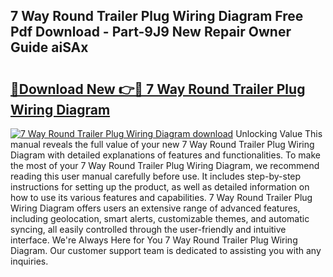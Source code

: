 ## 7 Way Round Trailer Plug Wiring Diagram Free Pdf Download - Part-9J9 New Repair Owner Guide aiSAx

# <h2><a href="http://dfkmta.blite.top/?on=7+Way+Round+Trailer+Plug+Wiring+Diagram">🔗Download New 👉🔴 7 Way Round Trailer Plug Wiring Diagram</a></h2>

[![7 Way Round Trailer Plug Wiring Diagram download](https://i.imgur.com/lujVjoI.png)](http://dfkmta.blite.top/?on=7+Way+Round+Trailer+Plug+Wiring+Diagram)
Unlocking Value This manual reveals the full value of your new 7 Way Round Trailer Plug Wiring Diagram with detailed explanations of features and functionalities. To make the most of your 7 Way Round Trailer Plug Wiring Diagram, we recommend reading this user manual carefully before use. It includes step-by-step instructions for setting up the product, as well as detailed information on how to use its various features and capabilities. 7 Way Round Trailer Plug Wiring Diagram offers users an extensive range of advanced features, including geolocation, smart alerts, customizable themes, and automatic syncing, all easily controlled through the user-friendly and intuitive interface. We're Always Here for You 7 Way Round Trailer Plug Wiring Diagram. Our customer support team is dedicated to assisting you with any inquiries.
